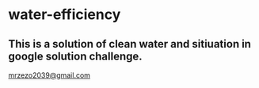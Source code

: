 # water-efficiency
## This is a solution of clean water and sitiuation in google solution challenge.
mrzezo2039@gmail.com

